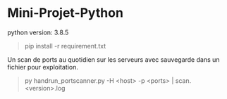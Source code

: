 # Mini-Projet-Python

python version: 3.8.5

> pip install -r requirement.txt

Un scan de ports au quotidien sur les serveurs avec sauvegarde dans un fichier pour exploitation.

> py handrun_portscanner.py -H \<host> -p \<ports> | scan.\<version>.log
